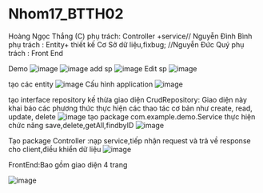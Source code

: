 # Nhom17_BTTH02
Hoàng Ngọc Thắng (C) phụ trách:
Controller +service//
Nguyễn Đình Bình phụ trách :
Entity+ thiết kế Cơ Sở dữ liệu,fixbug;
//Nguyễn Đức Quý phụ trách :
Front End



Demo
![image](https://user-images.githubusercontent.com/61647416/169639923-2e07ce8d-a3fb-4fef-aa29-49c03929dc0f.png)
![image](https://user-images.githubusercontent.com/61647416/169641396-4afd16b2-b26c-4c18-bb4b-75afbfe1964d.png)
add sp
![image](https://user-images.githubusercontent.com/61647416/169641501-95edd45c-309f-4882-b1a3-6361051e63e3.png)
Edit sp
![image](https://user-images.githubusercontent.com/61647416/169641511-b796e24c-6c53-489d-8a89-a19e8b7de68b.png)

tạo các entity
![image](https://user-images.githubusercontent.com/61647416/169640120-a5df5dca-7fa7-4850-bb29-08e67fb7eeac.png) 
Cấu hình application
![image](https://user-images.githubusercontent.com/61647416/169640801-9a7566be-cf58-458e-9bc3-4f36c78a4ab2.png)

tạo interface repository kế thừa giao diện CrudRepository: Giao diện này khai 
báo các phương thức thực hiện các thao tác cơ bản như create, read, update, delete 
![image](https://user-images.githubusercontent.com/61647416/169640169-d4342632-329f-4830-9b6c-cb5d211d441c.png)
tạo package com.example.demo.Service  thực hiện chức năng  save,delete,getAll,findbyID
![image](https://user-images.githubusercontent.com/61647416/169640394-6b274fbd-7d59-4b51-a7e6-fefa0732e574.png)

Tạo package Controller :nạp service,tiếp nhận request và trả về response cho client,điều khiển dữ liệu
![image](https://user-images.githubusercontent.com/61647416/169641524-26b01cf2-77c9-4da7-bc90-29bf9eb47003.png)


FrontEnd:Bao gồm giao diện 4 trang




![image](https://user-images.githubusercontent.com/61647416/169640580-9bdf0a61-7d71-4ec4-bb1f-19af8238557d.png)

